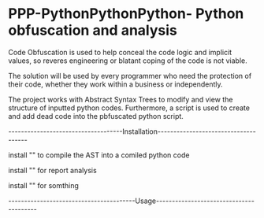 # PPP-PythonPythonPython- Python obfuscation and analysis

Code Obfuscation is used to help conceal the code logic and implicit values, so reveres engineering or blatant coping of the code is not viable.

The solution will be used by every programmer who need the protection of their code, whether they work within a business or independently.

The project works with Abstract Syntax Trees to modify and view the structure of inputted python codes. Furthermore, a script is used to create and add dead code into the pbfuscated python script.

------------------------------------Installation-------------------------------------


install "" to compile the AST into a comiled python code

install "" for report analysis

install "" for somthing

----------------------------------------Usage----------------------------------------

